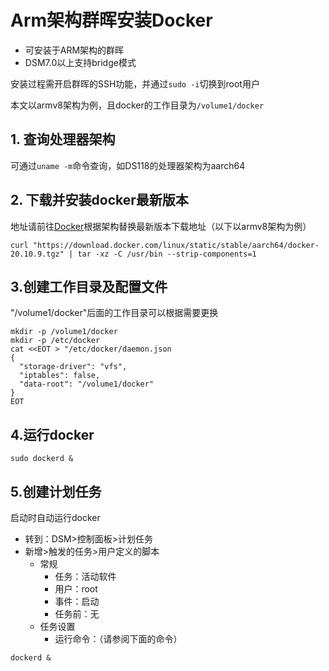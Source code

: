 # Arm架构群晖安装Docker
* 可安装于ARM架构的群晖
* DSM7.0以上支持bridge模式

安装过程需开启群晖的SSH功能，并通过`sudo -i`切换到root用户

本文以armv8架构为例，且docker的工作目录为`/volume1/docker`

## 1. 查询处理器架构
可通过`uname -m`命令查询，如DS118的处理器架构为aarch64

## 2. 下载并安装docker最新版本
地址请前往[Docker](https://download.docker.com/linux/static/stable)根据架构替换最新版本下载地址（以下以armv8架构为例）
```
curl "https://download.docker.com/linux/static/stable/aarch64/docker-20.10.9.tgz" | tar -xz -C /usr/bin --strip-components=1
```

## 3.创建工作目录及配置文件
"/volume1/docker"后面的工作目录可以根据需要更换
```
mkdir -p /volume1/docker
mkdir -p /etc/docker
cat <<EOT > "/etc/docker/daemon.json
{
  "storage-driver": "vfs",
  "iptables": false,
  "data-root": "/volume1/docker"
}
EOT
```

## 4.运行docker
```
sudo dockerd &
```

## 5.创建计划任务
启动时自动运行docker

* 转到：DSM>控制面板>计划任务
* 新增>触发的任务>用户定义的脚本
  * 常规
    * 任务：活动软件
    * 用户：root
    * 事件：启动
    * 任务前：无
  * 任务设置
    * 运行命令：（请参阅下面的命令）
```
dockerd &
```

